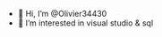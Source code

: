 - 👋 Hi, I’m @Olivier34430
- 👀 I’m interested in visual studio & sql

<!---
Olivier34430/Olivier34430 is a ✨ special ✨ repository because its `README.md` (this file) appears on your GitHub profile.
You can click the Preview link to take a look at your changes.
--->
